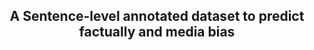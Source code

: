 <h2 align="center"> A Sentence-level annotated dataset to predict factually and media bias </h2>  






